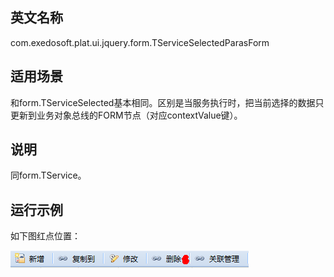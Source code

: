 ## 英文名称 ##

com.exedosoft.plat.ui.jquery.form.TServiceSelectedParasForm

## 适用场景 ##

和form.TServiceSelected基本相同。区别是当服务执行时，把当前选择的数据只更新到业务对象总线的FORM节点（对应contextValue键）。

## 说明 ##

同form.TService。


## 运行示例 ##

如下图红点位置：

<img src='imgs/c_TServiceSelected.png' />
